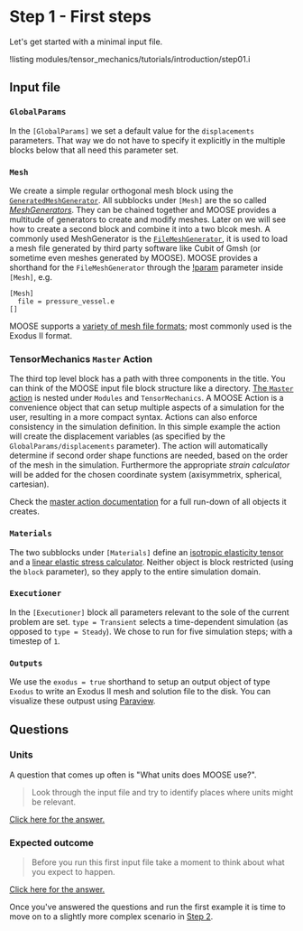 # Step 1 - First steps

Let's get started with a minimal input file.

!listing modules/tensor_mechanics/tutorials/introduction/step01.i

## Input file

### `GlobalParams`

In the `[GlobalParams]` we set a default value for the `displacements`
parameters. That way we do not have to specify it explicitly in the multiple
blocks below that all need this parameter set.

### `Mesh`

We create a simple regular orthogonal mesh block using the
[`GeneratedMeshGenerator`](GeneratedMeshGenerator.md). All subblocks under
`[Mesh]` are the so called [*MeshGenerators*](meshgenerators/MeshGenerator.md).
They can be chained together and MOOSE provides a multitude of generators to
create and modify meshes. Later on we will see how to create a second block and
combine it into a two blcok mesh. A commonly used MeshGenerator is the
[`FileMeshGenerator`](FileMeshGenerator.md), it is used to load a mesh file
generated by third party software like Cubit of Gmsh (or sometime even meshes
generated by MOOSE). MOOSE provides a shorthand for the `FileMeshGenerator`
through the [!param](/Mesh/FileMesh/file) parameter inside `[Mesh]`, e.g.

```
[Mesh]
  file = pressure_vessel.e
[]
```

MOOSE supports a [variety of mesh file formats](FileMeshGenerator.md); most
commonly used is the Exodus II format.

### TensorMechanics `Master` Action

The third top level block has a path with three components in the title. You can
think of the MOOSE input file block structure like a directory.
[The `Master` action](Modules/TensorMechanics/Master/index.md) is nested
under `Modules` and `TensorMechanics`. A MOOSE Action is a convenience object
that can setup multiple aspects of a simulation for the user, resulting in a
more compact syntax. Actions can also enforce consistency in the simulation
definition. In this simple example the action will create the displacement
variables (as specified by the `GlobalParams/displacements` parameter). The
action will automatically determine if second order shape functions are needed,
based on the order of the mesh in the simulation. Furthermore the appropriate
*strain calculator* will be added for the chosen coordinate system
(axisymmetrix, spherical, cartesian).

Check the [master action documentation](Modules/TensorMechanics/Master/index.md)
for a full run-down of all objects it creates.

### `Materials`

The two subblocks under `[Materials]` define an
[isotropic elasticity tensor](ComputeIsotropicElasticityTensor.md) and a
[linear elastic stress calculator](ComputeLinearElasticStress.md). Neither
object is block restricted (using the `block` parameter), so they apply to the
entire simulation domain.

### `Executioner`

In the `[Executioner]` block all parameters relevant to the sole of the current
problem are set. `type = Transient` selects a time-dependent simulation (as
opposed to `type = Steady`). We chose to run for five simulation steps; with a
timestep of `1`.

### `Outputs`

We use the `exodus = true` shorthand to setup an output object of type `Exodus` to write
an Exodus II mesh and solution file to the disk. You can visualize these outpust using
[Paraview](https://www.paraview.org).

## Questions

### Units

A question that comes up often is "What units does MOOSE use?".

>  Look through the input file and try to identify places where units might be
>  relevant.

[Click here for the answer.](tensor_mechanics/tutorials/introduction/answer01a.md)

### Expected outcome

> Before you run this first input file take a moment to think about what you
> expect to happen.

[Click here for the answer.](tensor_mechanics/tutorials/introduction/answer01b.md)

Once you've answered the questions and run the first example it is time to move
on to a slightly more complex scenario in [Step 2](tensor_mechanics/tutorials/introduction/step02.md).
